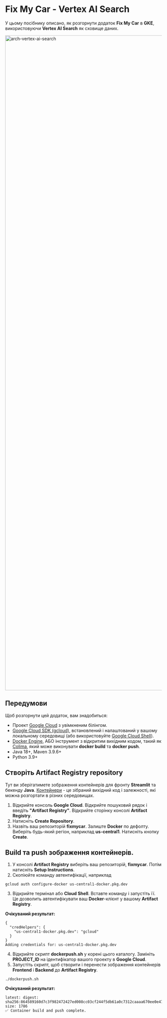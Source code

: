 # Fix My Car - Vertex AI Search

У цьому посібнику описано, як розгорнути додаток **Fix My Car** в **GKE**, використовуючи **Vertex AI Search** як сховище даних.

<img width="2098" alt="arch-vertex-ai-search" src="https://github.com/RebelsBoss/Fix_my_car/assets/126337643/ba691211-6e73-42cb-90c9-99dd9f5a5a36">

## Передумови

Щоб розгорнути цей додаток, вам знадобиться:

- Проект [Google Cloud](https://cloud.google.com/resource-manager/docs/creating-managing-projects#creating_a_project) з увімкненим білінгом.
- [Google Cloud SDK (gcloud)](https://cloud.google.com/sdk/docs/install), встановлений і налаштований у вашому локальному середовищі (або використовуйте [Google Cloud Shell](https://cloud.google.com/sdk/docs/interactive-gcloud)).
- [Docker Engine](https://docs.docker.com/engine/install/), АБО інструмент з відкритим вихідним кодом, такий як [Colima](https://github.com/abiosoft/colima), який може виконувати **docker build** та **docker push**.
- Java 18+, Maven 3.9.6+
- Python 3.9+

## Створіть Artifact Registry repository

Тут ви зберігатимете зображення контейнерів для фронту **Streamlit** та бекенду **Java**. [Контейнери](https://cloud.google.com/learn/what-are-containers) - це зібраний вихідний код і залежності, які можна розгортати в різних середовищах.

1. Відкрийте консоль **Google Cloud**. Відкрийте пошуковий рядок і введіть **"Artifact Registry"**. Відкрийте сторінку консолі **Artifact Registry**.
2. Натисніть **Create Repository**.
3. Назвіть ваш репозиторій **fixmycar**. Залиште **Docker** по дефолту. Виберіть будь-який регіон, наприклад **us-central1**. Натисніть кнопку **Create**.

## Build та push зображення контейнерів.

1. У консолі **Artifact Registry** виберіть ваш репозиторій, **fixmycar**. Потім натисніть **Setup Instructions**.
2. Скопіюйте команду автентифікації, наприклад

```
gcloud auth configure-docker us-central1-docker.pkg.dev
```

3. Відкрийте термінал або **Cloud Shell**. Вставте команду і запустіть її. Це дозволить автентифікувати ваш **Docker**-клієнт у вашому **Artifact Registry**.

**Очікуваний результат:**

```
{
  "credHelpers": {
    "us-central1-docker.pkg.dev": "gcloud"
  }
}
Adding credentials for: us-central1-docker.pkg.dev
```

4. Відкрийте скрипт **dockerpush.sh** у корені цього каталогу. Замініть **PROJECT_ID** на ідентифікатор вашого проекту в **Google Cloud**.
5. Запустіть скрипт, щоб створити і перенести зображення контейнерів **Frontend** і **Backend** до **Artifact Registry**.

```
./dockerpush.sh
```

**Очікуваний результат:**

```
latest: digest: sha256:864589160d7c3f982472427ed008cc03cf244f5db61a0c7312caaaa670ee0e47 size: 1786
✅ Container build and push complete.
```
